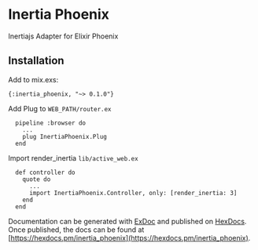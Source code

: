# Inertia Phoenix

Inertiajs Adapter for Elixir Phoenix

## Installation

Add to mix.exs:
```
{:inertia_phoenix, "~> 0.1.0"}
```

Add Plug to `WEB_PATH/router.ex`
```
  pipeline :browser do
    ...
    plug InertiaPhoenix.Plug
  end
```

Import render_inertia `lib/active_web.ex`
```
  def controller do
    quote do
      ...
      import InertiaPhoenix.Controller, only: [render_inertia: 3]
    end
  end
```

Documentation can be generated with [ExDoc](https://github.com/elixir-lang/ex_doc)
and published on [HexDocs](https://hexdocs.pm). Once published, the docs can
be found at [https://hexdocs.pm/inertia_phoenix](https://hexdocs.pm/inertia_phoenix).

